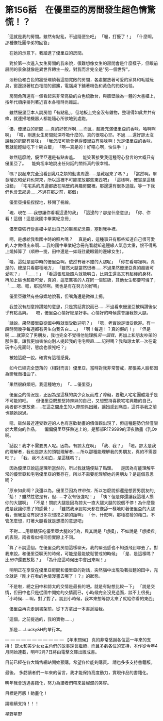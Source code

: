 # 第156話　在優里亞的房間發生超色情驚慌！？

「這就是我的房間。雖然有點亂，不過隨便坐吧」
「喔，打擾了！」
「什麼啊，那種像社團學弟的回答」

　在她的示意下，我踏進了優里亞的房間。

　對於第一次進入女生房間的我來說，很難想像女生的房間會是什麼樣子，但眼前展開的景象就像是異世界轉生一般，對我而言完全是"另一個世界"。

　淡粉色和白色的牆壁環繞著這間寬敞的房間，各處擺放著可愛的家具和毛絨玩具，窗邊掛著紅白相間的窗簾，電腦桌下鋪著粉色和黃色的豹紋地毯。

　房間角落還有一個看起來非常高級的白色梳妝台，與牆壁融為一體的大書櫃上，按年代順序排列著近百本各種時尚雜誌。

　雖然優里亞本人說房間「有點亂」，但地板上完全沒有雜物，整理得如此井井有條，就連掃地機器人都能隨心所欲地到處跑。

「優、優里亞的房間......真的好乾淨啊......而且，超級充滿優里亞的香味，哈啊啊啊」
「喂，剛進女生房間就深呼吸什麼的，真的很噁心耶。不過......還好諒太沒說我的房間有臭味」
「我怎麼可能會覺得優里亞有臭味啊！光是優里亞的香味，我就能輕鬆吃下十碗白飯」
「啊—真是的！好噁心啊，快住手！」

　雖然這麼說，優里亞還是有點害羞。
　能笑著接受我這種噁心發言的大概只有優里亞了。
　能夠坦率地說出任何話的關係真的很幸福。

「咦？說起來完全沒看到乳Q之類的動畫周邊......是藏起來了嗎？」
「當然啊。畢竟瑠衣和愛莉也常來，所以這裡不可能擺放那些東西吧」
「這樣啊，確實是這樣沒錯」
「宅宅系的周邊都放在隔壁的興趣房間裡。那邊還有很多遊戲，等一下我們也會去那邊......不過在那之前，那個」

　優里亞扭扭捏捏地，移開了視線。

「現、現在......我想讓你看看這邊的我」
「這邊的？那是什麼意思」
「你、你看！這個！這是我國中畢業紀念冊」

　優里亞強行從書櫃中拿出自己的畢業紀念冊，塞到我手裡。

　啊，是想給我看國中時的照片嗎？
　真是的，這種事只有那些知道自己很可愛的人才做得出來啊......我的國中畢業紀念冊光看就知道邊緣人氣息太重，恨不得馬上燒掉算了（順帶一提，田中還是一如既往戴眼鏡的邊緣女生）。

「哇，這就是國中時的優里亞啊。依然有著不錯的大腿呢」
「你在看哪裡啊。真是的，總是只看那種地方」
「雖然大腿當然很棒......不過果然優里亞真的超級可愛呢？」
「......！」
「看這張班級照片就能明白，比男生還高又有超棒的身材。再加上臉也超級可愛，真的，這麼厲害的人在同一個班級，其他女生都要可憐了」
「......嗯、嗯，那當然啊。我也是有在努力的好嗎」

　優里亞雖然有些傲嬌地說著，但嘴角還是微微上揚。

　我並沒有刻意誇讚她的意思，只是實話實說而已......不過看來優里亞被稱讚後似乎有點高興。
　嗯，優里亞心情好總是好事。心情好的時候還會讓我摸大腿。

「話說，果然優里亞從國中時就很受歡迎吧？」
「嗯，老實說是很受歡迎。有一段時間幾乎每週都有男生向我告白......」
「啊！每週！？真的假的！」
「但是啊......就算交了男朋友，我也完全不覺得他能理解*另一個我*，再加上和朋友吵架的那件事，讓我更加害怕向別人提起我的宅宅興趣......記得嗎？我和諒太第一次在電玩中心見面時，態度也很兇吧？」

　被她這麼一說，確實有這種感覺。

　如今已經完全墮落的（相對而言）優里亞，當時對我非常警戒，那張美人臉都因為瞪我而扭曲了。

「果然很麻煩吧。我這種地方」
「......優里亞」

　優里亞的情況是，正因為是這樣的美少女反而成了障礙，要融入宅宅團體幾乎是不可能的吧。
　但優里亞既想堅持辣妹的自己，又想堅持喜歡宅宅興趣的自己，兩者都不想放棄......在這之間產生的人際關係困難，讓她感到痛苦，這件事我之前也聽她說過。

　嗯，雖然最近連受歡迎的人也有喜歡動畫的價值觀出現了，但這種趨勢仍然僅限於大眾向的作品。
　偏偏優里亞狂熱迷上的，是那部R17.9999的深夜動畫《乳Q》啊。

「話說！我才不需要男人呢。因為，有諒太在啊」
「我、我？」
「嗯。諒太是我的理解者，我也是諒太的頭號理解者......所以那種能理解我的男朋友，真的不需要吧？」
「我、我不太明白，是這樣嗎？」

　因為優里亞說這是理所當然的，所以我就隨便點了點頭。
　是因為有能理解平常的優里亞和宅宅優里亞的我存在，所以不需要能理解她的男朋友？是這個意思嗎？

「原來如此啊？我還以為，優里亞因為*性慾強*，所以怎麼說都還是想要男朋友的」
「蛤！？雖然性慾是有，但......才沒有很強呢！」
「咦？但是你還讓我這種人摸你的大腿啊」
「不是！關於大腿是因為諒太一直大腿大腿的說個不停！為什麼變成是我讓你摸了的感覺！」
「雖然我承認每天都在像舔一樣地盯著優里亞的大腿看，但我並沒有說很多次想摸之類的話啊」
「什、什麼啊，那種狡猾的藉口。不管怎麼想，盯著大腿看就是想摸的意思吧」

　不對......用眼睛狂吃優里亞大腿的行為，與其說是「想摸」，不如說是「想揉捏」的表現，兩者看似相同但實際上不同。

「算了不說這個。在優里亞的房間這樣聊天，我的緊張感也不知道飛到哪去了。對我來說，和優里亞聊天的時候，可能是最能放鬆警戒的時候」
「是、是這樣嗎？比*田中*還要放鬆？」
「為什麼這時候田中會出來啊！」

　明明正在享受在優里亞房間和優里亞的對話，突然腦中出現吸著拉麵的田中，完全就是『剛才在看的色情漫畫去哪了！？』的狀態。

「不是啦，總之田中和諒太的交情是最長的吧。就是有點想比較一下」
「說是交情，但田中也只是從國中開始的交情而已，小時候完全沒見過面，談不上很長」
「小時候......啊，對了對了。說到小時候，我本來想等諒太來了就給你看的東西」

　優里亞再次走到書架前，從下方拿出一本書遞給我。

「這個，之前提過的，我的寶物......」

　那是......Lucky&H的單行本。

— — — — — — — — — — —
【年末問候】
真的非常感謝各位這一年來的支持！
諒太和美少女女主角們的故事還會繼續，而且多虧各位的支持，本作從今年4月開始連載，明年2月7日將由電擊文庫出版成書。

目前已經在各大銷售網站開始預購，希望各位能夠購買。
請也多多支持書籍版。

最後。
多虧讀者們一年來的留言，我才能保持高度動力，實現作品的書籍化。

明年我會透過書籍化，努力為讀者們帶來最燦爛的笑容。

目標是再版！動畫化！

請繼續支持！！！

星野星野